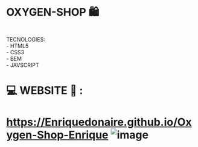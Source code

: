#  OXYGEN-SHOP 🛍️

<br/>
  TECNOLOGIES: <br/>
- HTML5 <br/>
- CSS3 <br/>
- BEM <br/>
- JAVSCRIPT <br/>


# 💻 WEBSITE 🛒 :
#  https://Enriquedonaire.github.io/Oxygen-Shop-Enrique ![image](https://github.com/Enriquedonaire/Oxygen-Shop-Enrique/assets/84640350/e49943e0-3301-42b0-a4c8-1d07c20aefd6)  



